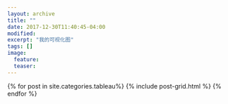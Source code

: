 ```yaml
---
layout: archive
title: ""
date: 2017-12-30T11:40:45-04:00
modified:
excerpt: "我的可视化图"
tags: []
image: 
  feature: 
  teaser: 
---
```



<div class="tiles">
{% for post in site.categories.tableau%}
  {% include post-grid.html %}
{% endfor %}
</div><!-- /.tiles 把所有categories 有 visualization列出來-->